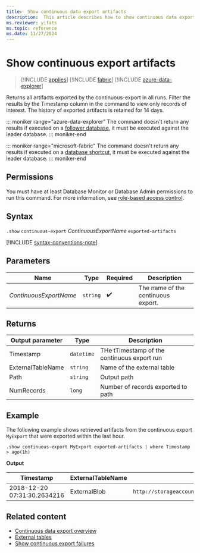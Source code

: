 ```yaml
---
title:  Show continuous data export artifacts
description:  This article describes how to show continuous data export artifacts.
ms.reviewer: yifats
ms.topic: reference
ms.date: 11/27/2024
---
```

# Show continuous export artifacts

> [!INCLUDE [applies](../../includes/applies-to-version/applies.md)] [!INCLUDE [fabric](../../includes/applies-to-version/fabric.md)] [!INCLUDE [azure-data-explorer](../../includes/applies-to-version/azure-data-explorer.md)]

Returns all artifacts exported by the continuous-export in all runs. Filter the results by the Timestamp column in the command to view only records of interest. The history of exported artifacts is retained for 14 days.

::: moniker range="azure-data-explorer"
The command doesn't return any results if executed on a [follower database](/azure/data-explorer/follower), it must be executed against the leader database.
::: moniker-end

::: moniker range="microsoft-fabric"
The command doesn't return any results if executed on a [database shortcut](/fabric/real-time-intelligence/database-shortcut), it must be executed against the leader database.
::: moniker-end

## Permissions

You must have at least Database Monitor or Database Admin permissions to run this command. For more information, see [role-based access control](../../access-control/role-based-access-control.md).

## Syntax

`.show` `continuous-export` *ContinuousExportName* `exported-artifacts`

[!INCLUDE [syntax-conventions-note](../../includes/syntax-conventions-note.md)]

## Parameters

| Name | Type | Required | Description |
|--|--|--|--|
| *ContinuousExportName* | `string` |  :heavy_check_mark: | The name of the continuous export. |

## Returns

| Output parameter | Type | Description |
|--|--|--|
| Timestamp | `datetime` | THe tTimestamp of the continuous export run |
| ExternalTableName | `string` | Name of the external table |
| Path | `string` | Output path |
| NumRecords | `long` | Number of records exported to path |

## Example

The following example shows retrieved artifacts from the continuous export `MyExport` that were exported within the last hour.

```kusto
.show continuous-export MyExport exported-artifacts | where Timestamp > ago(1h)
```

**Output**

| Timestamp | ExternalTableName | Path | NumRecords | SizeInBytes |
|--|--|--|--|--|
| 2018-12-20 07:31:30.2634216 | ExternalBlob | `http://storageaccount.blob.core.windows.net/container1/1_6ca073fd4c8740ec9a2f574eaa98f579.csv` | 10 | 1024 |

## Related content

* [Continuous data export overview](continuous-data-export.md)
* [External tables](../../query/schema-entities/external-tables.md)
* [Show continuous export failures](show-continuous-failures.md)